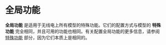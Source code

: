 # 全局功能

**全局功能** 是适用于无线电上所有模型的特殊功能。它们的配置方式与模型的 **特殊功能** 完全相同，并且可用的功能也相同。有关配置全局功能的更多信息，请参阅 [特殊功能](../model-settings/special-functions.md) 部分，因为它们本质上是相同的。